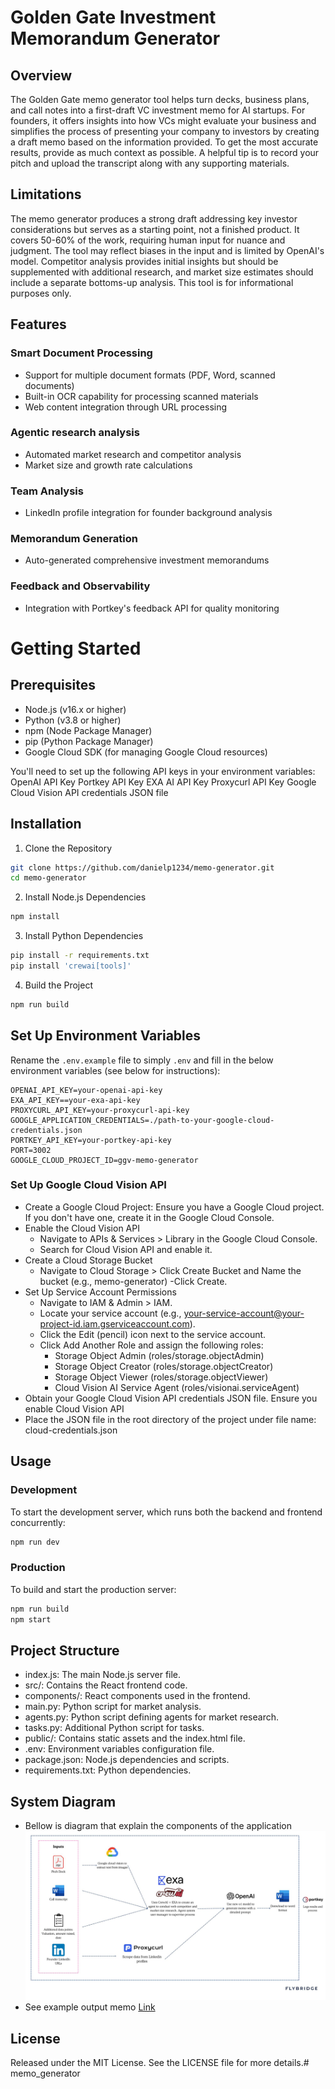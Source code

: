 # Golden Gate Investment Memorandum Generator

## Overview

The Golden Gate memo generator tool helps turn decks, business plans, and call notes into a first-draft VC investment memo for AI startups. For founders, it offers insights into how VCs might evaluate your business and simplifies the process of presenting your company to investors by creating a draft memo based on the information provided. To get the most accurate results, provide as much context as possible. A helpful tip is to record your pitch and upload the transcript along with any supporting materials.

## Limitations

The memo generator produces a strong draft addressing key investor considerations but serves as a starting point, not a finished product. It covers 50-60% of the work, requiring human input for nuance and judgment. The tool may reflect biases in the input and is limited by OpenAI's model. Competitor analysis provides initial insights but should be supplemented with additional research, and market size estimates should include a separate bottoms-up analysis. This tool is for informational purposes only.

## Features

### Smart Document Processing

- Support for multiple document formats (PDF, Word, scanned documents)
- Built-in OCR capability for processing scanned materials
- Web content integration through URL processing

### Agentic research analysis

- Automated market research and competitor analysis
- Market size and growth rate calculations

### Team Analysis

- LinkedIn profile integration for founder background analysis

### Memorandum Generation

- Auto-generated comprehensive investment memorandums

### Feedback and Observability

- Integration with Portkey's feedback API for quality monitoring

# Getting Started

## Prerequisites

- Node.js (v16.x or higher)
- Python (v3.8 or higher)
- npm (Node Package Manager)
- pip (Python Package Manager)
- Google Cloud SDK (for managing Google Cloud resources)

You'll need to set up the following API keys in your environment variables:
OpenAI API Key
Portkey API Key
EXA AI API Key
Proxycurl API Key
Google Cloud Vision API credentials JSON file

## Installation

1. Clone the Repository

```bash
git clone https://github.com/danielp1234/memo-generator.git
cd memo-generator
```

2. Install Node.js Dependencies

```bash
npm install
```

3. Install Python Dependencies

```bash
pip install -r requirements.txt
pip install 'crewai[tools]'
```

4. Build the Project

```bash
npm run build
```

## Set Up Environment Variables

Rename the `.env.example` file to simply `.env` and fill in the below environment variables (see below for instructions):

```env
OPENAI_API_KEY=your-openai-api-key
EXA_API_KEY==your-exa-api-key
PROXYCURL_API_KEY=your-proxycurl-api-key
GOOGLE_APPLICATION_CREDENTIALS=./path-to-your-google-cloud-credentials.json
PORTKEY_API_KEY=your-portkey-api-key
PORT=3002
GOOGLE_CLOUD_PROJECT_ID=ggv-memo-generator
```

### Set Up Google Cloud Vision API

- Create a Google Cloud Project: Ensure you have a Google Cloud project. If you don't have one, create it in the Google Cloud Console.
- Enable the Cloud Vision API
  - Navigate to APIs & Services > Library in the Google Cloud Console.
  - Search for Cloud Vision API and enable it.
- Create a Cloud Storage Bucket
  - Navigate to Cloud Storage > Click Create Bucket and Name the bucket (e.g., memo-generator) -Click Create.
- Set Up Service Account Permissions
  - Navigate to IAM & Admin > IAM.
  - Locate your service account (e.g., your-service-account@your-project-id.iam.gserviceaccount.com).
  - Click the Edit (pencil) icon next to the service account.
  - Click Add Another Role and assign the following roles:
    - Storage Object Admin (roles/storage.objectAdmin)
    - Storage Object Creator (roles/storage.objectCreator)
    - Storage Object Viewer (roles/storage.objectViewer)
    - Cloud Vision AI Service Agent (roles/visionai.serviceAgent)
- Obtain your Google Cloud Vision API credentials JSON file. Ensure you enable
  Cloud Vision API
- Place the JSON file in the root directory of the project under file name: cloud-credentials.json

## Usage

### Development

To start the development server, which runs both the backend and frontend concurrently:

```bash
npm run dev
```

### Production

To build and start the production server:

```bash
npm run build
npm start
```

## Project Structure

- index.js: The main Node.js server file.
- src/: Contains the React frontend code.
- components/: React components used in the frontend.
- main.py: Python script for market analysis.
- agents.py: Python script defining agents for market research.
- tasks.py: Additional Python script for tasks.
- public/: Contains static assets and the index.html file.
- .env: Environment variables configuration file.
- package.json: Node.js dependencies and scripts.
- requirements.txt: Python dependencies.

## System Diagram

- Bellow is diagram that explain the components of the application
  ![Structure](image/structure.jpg)
- See example output memo [Link](https://docsend.com/view/ke4jyy5yr3y3wmsf)

## License

Released under the MIT License. See the LICENSE file for more details.# memo_generator
